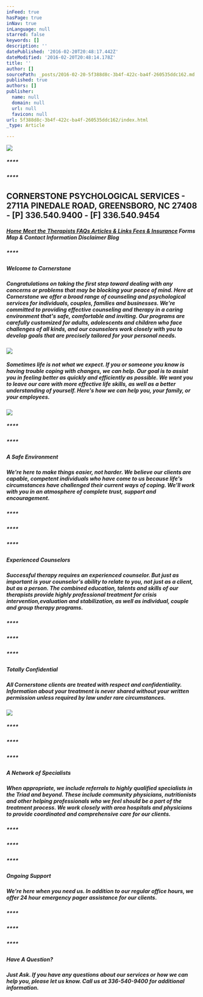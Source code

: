 ```yaml
---
inFeed: true
hasPage: true
inNav: true
inLanguage: null
starred: false
keywords: []
description: ''
datePublished: '2016-02-20T20:48:17.442Z'
dateModified: '2016-02-20T20:48:14.178Z'
title: ''
author: []
sourcePath: _posts/2016-02-20-5f388d8c-3b4f-422c-ba4f-260535ddc162.md
published: true
authors: []
publisher:
  name: null
  domain: null
  url: null
  favicon: null
url: 5f388d8c-3b4f-422c-ba4f-260535ddc162/index.html
_type: Article

---
```

![](https://the-grid-user-content.s3-us-west-2.amazonaws.com/89251a85-39a7-485d-9913-3113fdcef395.jpg)

##### ****

##### ****

## CORNERSTONE PSYCHOLOGICAL SERVICES - 2711A PINEDALE ROAD, GREENSBORO, NC 27408 - \[P\] 336.540.9400 - \[F\] 336.540.9454

##### [Home     Meet the Therapists    FAQs     Articles & Links     Fees & Insurance][0] Forms     Map & Contact Information     Disclaimer     Blog

##### ****

##### **Welcome to Cornerstone**

##### Congratulations on taking the first step toward dealing with any concerns or problems that may be blocking your peace of mind. Here at Cornerstone we offer a broad range of counseling and psychological services for individuals, couples, families and businesses. We're committed to providing effective counseling and therapy in a caring environment that's safe, comfortable and inviting. Our programs are carefully customized for adults, adolescents and children who face challenges of all kinds, and our counselors work closely with you to develop goals that are precisely tailored for your personal needs.
![](https://imgflo.herokuapp.com/graph/vahj1ThiexotieMo/feff59b2651dd0811a2cb2ebbaa7756f/passthrough.jpg?height=480&input=https%3A%2F%2Fs3-us-west-2.amazonaws.com%2Fthe-grid-img%2Fp%2Fb25ee9187db7bd9f198fdac6a082d1e53e6944c2.jpg&width=640)

##### Sometimes life is not what we expect. If you or someone you know is having trouble coping with changes, we can help. Our goal is to assist you in feeling better as quickly and efficiently as possible. We want you to leave our care with more effective life skills, as well as a better understanding of yourself. Here's how we can help you, your family, or your employees.
![](https://s3-us-west-2.amazonaws.com/the-grid-img/p/dd08c03e47d8ff207d65134fa245960e60147292.jpg)

##### ****

##### ****

##### **A Safe Environment**

##### We're here to make things easier, not harder. We believe our clients are capable, competent individuals who have come to us because life's circumstances have challenged their current ways of coping. We'll work with you in an atmosphere of complete trust, support and encouragement.

##### ****

##### ****

##### ****

##### **Experienced Counselors**

##### Successful therapy requires an experienced counselor. But just as important is your counselor's ability to relate to you, not just as a client, but as a person. The combined education, talents and skills of our therapists provide highly professional treatment for crisis intervention,evaluation and stabilization, as well as individual, couple and group therapy programs.

##### ****

##### ****

##### ****

##### **Totally Confidential**

##### All Cornerstone clients are treated with respect and confidentiality. Information about your treatment is never shared without your written permission unless required by law under rare circumstances.
![](https://s3-us-west-2.amazonaws.com/the-grid-img/p/b4798e56d4b51e4ee4b6c21d6bdc1a443a71a4fd.jpg)

##### ****

##### ****

##### ****

##### **A Network of Specialists**

##### When appropriate, we include referrals to highly qualified specialists in the Triad and beyond. These include community physicians, nutritionists and other helping professionals who we feel should be a part of the treatment process. We work closely with area hospitals and physicians to provide coordinated and comprehensive care for our clients.

##### ****

##### ****

##### ****

##### **Ongoing Support**

##### We're here when you need us. In addition to our regular office hours, we offer 24 hour emergency pager assistance for our clients.

##### ****

##### ****

##### ****

##### **Have A Question?**

##### Just Ask. If you have any questions about our services or how we can help you, please let us know. Call us at 336-540-9400 for additional information.

[0]: null